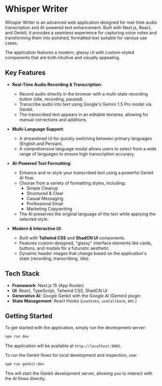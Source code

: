 # Whisper Writer

Whisper Writer is an advanced web application designed for real-time audio transcription and AI-powered text enhancement. Built with Next.js, React, and Genkit, it provides a seamless experience for capturing voice notes and transforming them into polished, formatted text suitable for various use cases.

The application features a modern, glassy UI with custom-styled components that are both intuitive and visually appealing.

## Key Features

- **Real-Time Audio Recording & Transcription**:
  - Record audio directly in the browser with a multi-state recording button (idle, recording, paused).
  - Transcribe audio into text using Google's Gemini 1.5 Pro model via Genkit.
  - The transcribed text appears in an editable textarea, allowing for manual corrections and additions.

- **Multi-Language Support**:
  - A streamlined UI for quickly switching between primary languages (English and Persian).
  - A comprehensive language modal allows users to select from a wide range of languages to ensure high transcription accuracy.

- **AI-Powered Text Formatting**:
  - Enhance and re-style your transcribed text using a powerful Genkit AI flow.
  - Choose from a variety of formatting styles, including:
    - Simple Cleanup
    - Structured & Clear
    - Casual Messaging
    - Professional Email
    - Marketing Copywriting
  - The AI preserves the original language of the text while applying the selected style.

- **Modern & Interactive UI**:
  - Built with **Tailwind CSS** and **ShadCN UI** components.
  - Features custom-designed, "glassy" interface elements like cards, buttons, and modals for a futuristic aesthetic.
  - Dynamic header images that change based on the application's state (recording, transcribing, idle).

## Tech Stack

- **Framework**: Next.js 15 (App Router)
- **UI**: React, TypeScript, Tailwind CSS, ShadCN UI
- **Generative AI**: Google Genkit with the Google AI (Gemini) plugin
- **State Management**: React Hooks (`useState`, `useCallback`, etc.)

## Getting Started

To get started with the application, simply run the development server:

```bash
npm run dev
```

The application will be available at `http://localhost:9002`.

To run the Genkit flows for local development and inspection, use:

```bash
npm run genkit:dev
```

This will start the Genkit development server, allowing you to interact with the AI flows directly.
